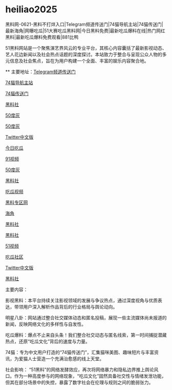 # heiliao2025
黑料网-0621-黑料不打烊入口|Telegram频道传送门|74猫导航主站|74猫传送门|最新海角|网曝吃瓜|51大赛吃瓜黑料网|今日黑料免费|最新吃瓜爆料在线|热门网红黑料|最新吃瓜爆料免费观看|881比鸭

51黑料网站是一个聚焦演艺界风云的专业平台，其核心内容囊括了最新影视动态、艺人花边新闻以及社会热点话题的深度探讨。本站致力于整合与呈现公众人物的多元信息及社会焦点，旨在为用户构建一个全面、丰富的娱乐内容聚合地。

** 主要地址：<a href="https://74mao.com/">Telegram频道传送门</a>

<a href="https://74mao.com/">74猫导航主站</a>

<a href="https://74mao.com/">74猫传送门</a>

<a href="https://pi36-2.pages.dev/">黑料社</a>

<a href="https://50dh-01.pages.dev/">50度灰</a>

<a href="https://pi32-01.pages.dev/">50度灰</a>

<a href="https://pi18-6.pages.dev/">Twitter中文版</a>

<a href="https://cg06-1.pages.dev/">今日吃瓜</a>

<a href="https://hj-1080.pages.dev/">91视频</a>

<a href="https://cg47-1.pages.dev/">50度灰</a>

<a href="https://hls-33.pages.dev/">黑料社</a>

<a href="https://cg9-49.pages.dev/">吃瓜视频</a>

<a href="https://cg9-1.pages.dev/">黑料专区网</a>

<a href="https://hj-1305.pages.dev/">海角</a>

<a href="https://hls-15.pages.dev/">黑料社</a>

<a href="https://hl4546.pages.dev/">黑料社</a>

<a href="https://hj-1321.pages.dev/">51视频</a>

<a href="https://cg863.pages.dev/">吃瓜社区</a>

<a href="https://tt-01.pages.dev/">Twitter中文版</a>

<a href="https://hls-59.pages.dev/">黑料社</a>


主要内容：

影视黑料：本平台持续关注影视领域的发展与争议热点，通过深度视角与优质表达，带领用户深入解析作品背后的行业格局与舆论动向。

明星八卦：网站通过整合社交媒体动态和匿名投稿，展现一些主流媒体尚未报道的新闻，反映网络文化的多样性与自发性。

吃瓜爆料：爆点不止来自头条！我们整合社交动态与匿名线索，第一时间捕捉潜藏热点，还原“吃瓜文化”背后的速度与力量。

74猫：专为中文用户打造的“74猫传送门”，汇集猫咪美图、趣味短片与丰富资讯，为爱猫人士营造一个充满治愈感的线上天堂。

社会影响：
“51黑料”的网络发酵效应，再次将网络暴力和隐私边界推上舆论风口。作为一种高度参与的网络现象，“吃瓜文化”固然具备社交性与情绪发泄功能，但其在部分场景中的失控，暴露了数字社会在伦理与规则之间的脆弱张力。
